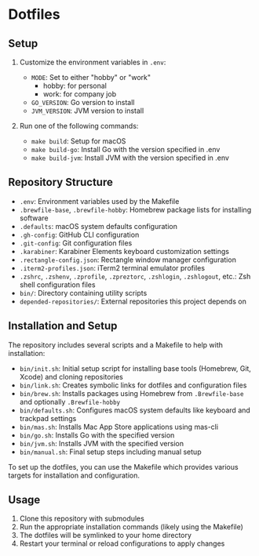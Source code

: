 # Dotfiles

## Setup

1. Customize the environment variables in `.env`:
   - `MODE`: Set to either "hobby" or "work"
     - hobby: for personal
     - work: for company job
   - `GO_VERSION`: Go version to install
   - `JVM_VERSION`: JVM version to install

2. Run one of the following commands:
   - `make build`: Setup for macOS
   - `make build-go`: Install Go with the version specified in .env
   - `make build-jvm`: Install JVM with the version specified in .env

## Repository Structure
- `.env`: Environment variables used by the Makefile
- `.brewfile-base`, `.brewfile-hobby`: Homebrew package lists for installing software
- `.defaults`: macOS system defaults configuration
- `.gh-config`: GitHub CLI configuration
- `.git-config`: Git configuration files
- `.karabiner`: Karabiner Elements keyboard customization settings
- `.rectangle-config.json`: Rectangle window manager configuration
- `.iterm2-profiles.json`: iTerm2 terminal emulator profiles
- `.zshrc`, `.zshenv`, `.zprofile`, `.zpreztorc`, `.zshlogin`, `.zshlogout`, etc.: Zsh shell configuration files
- `bin/`: Directory containing utility scripts
- `depended-repositories/`: External repositories this project depends on

## Installation and Setup
The repository includes several scripts and a Makefile to help with installation:
- `bin/init.sh`: Initial setup script for installing base tools (Homebrew, Git, Xcode) and cloning repositories
- `bin/link.sh`: Creates symbolic links for dotfiles and configuration files
- `bin/brew.sh`: Installs packages using Homebrew from `.Brewfile-base` and optionally `.Brewfile-hobby`
- `bin/defaults.sh`: Configures macOS system defaults like keyboard and trackpad settings
- `bin/mas.sh`: Installs Mac App Store applications using mas-cli
- `bin/go.sh`: Installs Go with the specified version
- `bin/jvm.sh`: Installs JVM with the specified version
- `bin/manual.sh`: Final setup steps including manual setup

To set up the dotfiles, you can use the Makefile which provides various targets for installation and configuration.

## Usage
1. Clone this repository with submodules
2. Run the appropriate installation commands (likely using the Makefile)
3. The dotfiles will be symlinked to your home directory
4. Restart your terminal or reload configurations to apply changes
